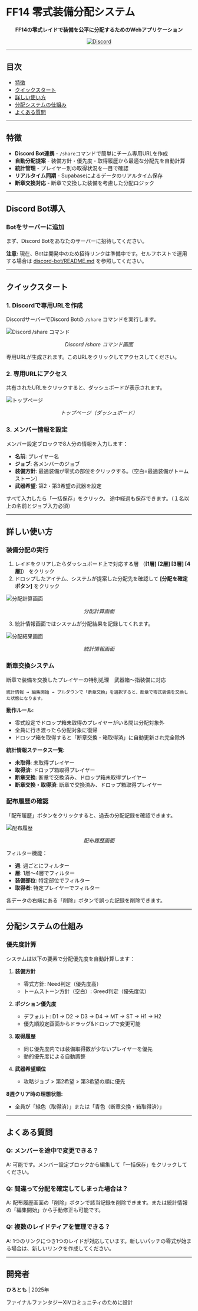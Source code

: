 # FF14 零式装備分配システム

<div align="center">

**FF14の零式レイドで装備を公平に分配するためのWebアプリケーション**

[![Discord](https://img.shields.io/badge/Discord-Bot-5865F2?style=for-the-badge&logo=discord&logoColor=white)](https://discord.com)

</div>

---

## 目次

- [特徴](#特徴)
- [クイックスタート](#クイックスタート)
- [詳しい使い方](#詳しい使い方)
- [分配システムの仕組み](#分配システムの仕組み)
- [よくある質問](#よくある質問)

---

## 特徴

- **Discord Bot連携** - `/share`コマンドで簡単にチーム専用URLを作成
- **自動分配提案** - 装備方針・優先度・取得履歴から最適な分配先を自動計算
- **統計管理** - プレイヤー別の取得状況を一目で確認
- **リアルタイム同期** - Supabaseによるデータのリアルタイム保存
- **断章交換対応** - 断章で交換した装備を考慮した分配ロジック

---

## Discord Bot導入

### Botをサーバーに追加

まず、Discord Botをあなたのサーバーに招待してください。

**注意:** 現在、Botは開発中のため招待リンクは準備中です。セルフホストで運用する場合は [discord-bot/README.md](discord-bot/README.md) を参照してください。

---

## クイックスタート

### 1. Discordで専用URLを作成

DiscordサーバーでDiscord Botの `/share` コマンドを実行します。

![Discord /share コマンド](SS/share5.png)
<p align="center"><i>Discord /share コマンド画面</i></p>

専用URLが生成されます。このURLをクリックしてアクセスしてください。



### 2. 専用URLにアクセス

共有されたURLをクリックすると、ダッシュボードが表示されます。

![トップページ](SS/toppage1.png)
<p align="center"><i>トップページ（ダッシュボード）</i></p>

### 3. メンバー情報を設定

メンバー設定ブロックで8人分の情報を入力します：

- **名前**: プレイヤー名
- **ジョブ**: 各メンバーのジョブ
- **装備方針**: 最適装備が零式の部位をクリックする。（空白=最適装備がトームストーン）
- **武器希望**: 第2・第3希望の武器を設定

すべて入力したら「一括保存」をクリック。
途中経過も保存できます。（１名以上の名前とジョブ入力必須）

---

## 詳しい使い方

### 装備分配の実行

1. レイドをクリアしたらダッシュボード上で対応する層 （**[1層] [2層] [3層] [4層]**） をクリック
2. ドロップしたアイテム、システムが提案した分配先を確認して **[分配を確定ボタン]** をクリック

![分配計算画面](SS/calc3.png)
<p align="center"><i>分配計算画面</i></p>

3. 統計情報画面ではシステムが分配結果を記録してくれます。

![分配結果画面](SS/result4.png)
<p align="center"><i>統計情報画面</i></p>

### 断章交換システム

断章で装備を交換したプレイヤーの特別処理　武器箱～指装備に対応

```
統計情報 → 編集開始 → プルダウンで「断章交換」を選択すると、断章で零式装備を交換した状態になります。
```

**動作ルール:**
- 零式設定でドロップ箱未取得のプレイヤーがいる間は分配対象外
- 全員に行き渡ったら分配対象に復帰
- ドロップ箱を取得すると「断章交換・箱取得済」に自動更新され完全除外

**統計情報ステータス一覧:**
- **未取得**: 未取得プレイヤー
- **取得済**: ドロップ箱取得プレイヤー
- **断章交換**: 断章で交換済み、ドロップ箱未取得プレイヤー
- **断章交換・取得済**: 断章で交換済み、ドロップ箱取得プレイヤー

### 配布履歴の確認

「配布履歴」ボタンをクリックすると、過去の分配記録を確認できます。

![配布履歴](SS/history6.png)
<p align="center"><i>配布履歴画面</i></p>

フィルター機能：
- **週**: 週ごとにフィルター
- **層**: 1層〜4層でフィルター
- **装備部位**: 特定部位でフィルター
- **取得者**: 特定プレイヤーでフィルター

各データの右端にある「削除」ボタンで誤った記録を削除できます。

---

## 分配システムの仕組み

### 優先度計算

システムは以下の要素で分配優先度を自動計算します：

1. **装備方針**
   - 零式方針: Need判定（優先度高）
   - トームストーン方針（空白）: Greed判定（優先度低）

2. **ポジション優先度**
   - デフォルト: D1 → D2 → D3 → D4 → MT → ST → H1 → H2
   - 優先順設定画面からドラッグ&ドロップで変更可能

3. **取得履歴**
   - 同じ優先度内では装備取得数が少ないプレイヤーを優先
   - 動的優先度による自動調整

4. **武器希望順位**
   - 攻略ジョブ > 第2希望 > 第3希望の順に優先


**8週クリア時の理想状態:**
- 全員が「緑色（取得済）」または「青色（断章交換・箱取得済）」

---

## よくある質問


### Q: メンバーを途中で変更できる？

A: 可能です。メンバー設定ブロックから編集して「一括保存」をクリックしてください。


### Q: 間違って分配を確定してしまった場合は？

A: 配布履歴画面の「削除」ボタンで該当記録を削除できます。または統計情報の「編集開始」から手動修正も可能です。

### Q: 複数のレイドティアを管理できる？

A: 1つのリンクにつき1つのレイドが対応しています。新しいパッチの零式が始まる場合は、新しいリンクを作成してください。

---

## 開発者

**ひろとも** | 2025年

ファイナルファンタジーXIVコミュニティのために設計
